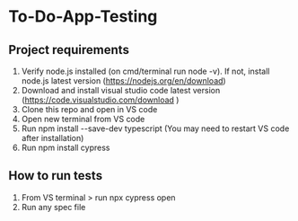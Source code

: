 # To-Do-App-Testing
## Project requirements
1. Verify node.js installed (on cmd/terminal run node -v). If not, install node.js latest version (https://nodejs.org/en/download)
2. Download and install visual studio code latest version (https://code.visualstudio.com/download )
3. Clone this repo and open in VS code
4. Open new terminal from VS code
5. Run npm install --save-dev typescript (You may need to restart VS code after installation)
6. Run npm install cypress

## How to run tests
1. From VS terminal > run npx cypress open
2. Run any spec file
